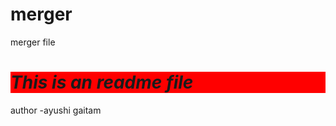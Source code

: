 # merger
merger file
<br>
<i><h1 style="background-color:red;">This is an readme file</h1></i>
author -ayushi gaitam